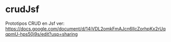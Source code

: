 # crudJsf
Prototipos CRUD en Jsf
ver: https://docs.google.com/document/d/14iVDL2omkFmAJcn6IlcZorhpKx2rUqqpmU-hps50j9s/edit?usp=sharing 
